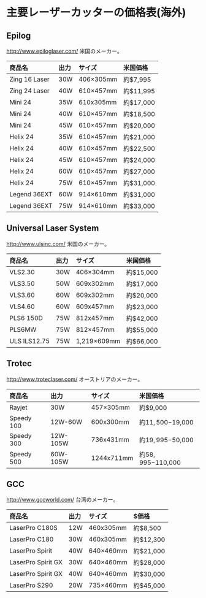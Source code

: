 # 主要レーザーカッターの価格表(海外)

## Epilog

http://www.epiloglaser.com/
米国のメーカー。

|商品名|出力|サイズ|米国価格|
|:--|:--|:--|:--|
|Zing 16 Laser|30W|406×305mm|約$7,995|
|Zing 24 Laser|40W|610×457mm|約$11,995|
|Mini 24|35W|610x305mm|約$17,000|
|Mini 24|40W|610×457mm|約$18,500|
|Mini 24|45W|610×457mm|約$20,000|
|Helix 24|35W|610×457mm|約$21,000|
|Helix 24|40W|610×457mm|約$22,500|
|Helix 24|45W|610×457mm|約$24,000|
|Helix 24|60W|610×457mm|約$27,000|
|Helix 24|75W|610×457mm|約$31,000|
|Legend 36EXT|60W|914×610mm|約$31,000|
|Legend 36EXT|75W|914×610mm|約$33,000|

## Universal Laser System

http://www.ulsinc.com/
米国のメーカー。

|商品名|出力|サイズ|米国価格|
|:--|:--|:--|:--|
|VLS2.30|30W|406×304mm|約$15,000|
|VLS3.50|50W|609x302mm|約$17,000|
|VLS3.60|60W|609x302mm|約$20,000|
|VLS4.60|60W|609x457mm|約$23,000|
|PLS6 150D|75W|812x457mm|約$42,000|
|PLS6MW|75W|812×457mm|約$55,000|
|ULS ILS12.75|75W|1,219×609mm|約$66,000|

## Trotec

http://www.troteclaser.com/
オーストリアのメーカー。

|商品名|出力|サイズ|米国価格|
|:--|:--|:--|:--|
|Rayjet	|30W|457×305mm|約$9,000|
|Speedy 100|12W-60W|600x300mm|約$11,500-$19,000|
|Speedy 300|12W-105W|736x431mm|約$19,995-$50,000|
|Speedy 500|60W-105W|1244x711mm|約$58,995-$110,000|

## GCC

http://www.gccworld.com/
台湾のメーカー。

|商品名|出力|サイズ|$価格|
|:--|:--|:--|:--|
|LaserPro C180S|12W|460x305mm|約$8,500|
|LaserPro C180|30W|460x305mm|約$12,300|
|LaserPro Spirit|40W|640×460mm|約$21,000|
|LaserPro Spirit GX|30W|640×460mm|約$28,000|
|LaserPro Spirit GX|40W|640×460mm|約$30,000|
|LaserPro S290|20W|735×460mm|約$45,000|


